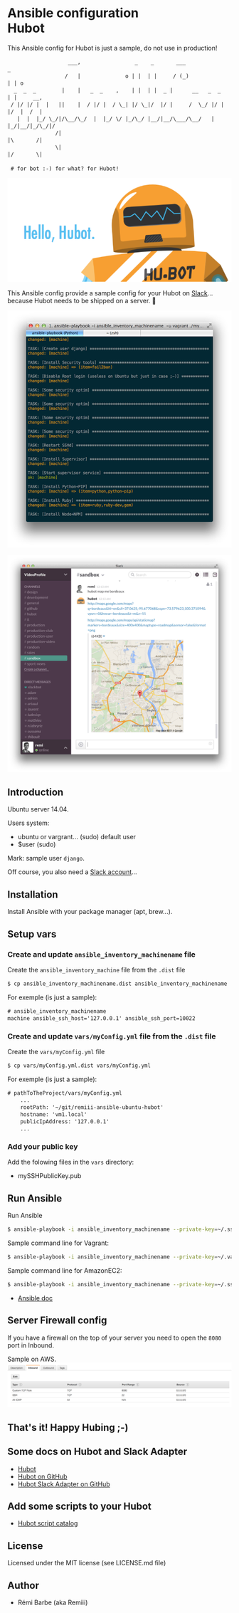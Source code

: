 # Ansible configuration<br>Hubot

This Ansible config for Hubot is just a sample, do not use in production!

```
                   ___,                 _    _       ___               _
                  /   |              o | |  | |     / (_)             | | o
  _  _  _        |    |   _  _    ,    | |  | |  _ |      __   _  _   | |     __,
 / |/ |/ |  |   ||    |  / |/ |  / \_| |/ \_|/  |/ |     /  \_/ |/ |  |/  |  /  |
   |  |  |_/ \_/|/\__/\_/  |  |_/ \/ |_/\_/ |__/|__/\___/\__/   |  |_/|__/|_/\_/|/
               /|                                                     |\       /|
               \|                                                     |/       \|

 # for bot :-) for what? for Hubot!

```

![Screen shot - Hubot](https://raw.githubusercontent.com/Remiii/remiii-ansible-ubuntu-hubot/master/_documentation/image/hubot-logo.png)<br>

This Ansible config provide a sample config for your Hubot on [Slack](https://slack.com)... because Hubot needs to be shipped on a server. :facepunch:

![Screen shot - Ansible](https://raw.githubusercontent.com/Remiii/remiii-ansible-ubuntu-hubot/master/_documentation/image/image1.png)<br>

![Screen shot - Slack](https://raw.githubusercontent.com/Remiii/remiii-ansible-ubuntu-hubot/master/_documentation/image/image2.png)<br>

## Introduction

Ubuntu server 14.04.

Users system:
- ubuntu or vargrant... (sudo) default user
- $user (sudo)

Mark: sample user `django`.

Off course, you also need a [Slack account](https://slack.com/signin)...

## Installation

Install Ansible with your package manager (apt, brew...).

## Setup vars


### Create and update `ansible_inventory_machinename` file

Create the `ansible_inventory_machine` file from the `.dist` file
```sh
$ cp ansible_inventory_machinename.dist ansible_inventory_machinename
```

For exemple (is just a sample):
```
# ansible_inventory_machinename
machine ansible_ssh_host='127.0.0.1' ansible_ssh_port=10022
```

### Create and update `vars/myConfig.yml` file from the `.dist` file

Create the `vars/myConfig.yml` file
```sh
$ cp vars/myConfig.yml.dist vars/myConfig.yml
```

For exemple (is just a sample):
```
# pathToTheProject/vars/myConfig.yml
    ...
    rootPath: '~/git/remiii-ansible-ubuntu-hubot'
    hostname: 'vm1.local'
    publicIpAddress: '127.0.0.1'
    ...
```

### Add your public key

Add the folowing files in the `vars` directory:

- mySSHPublicKey.pub



## Run Ansible

Run Ansible

```sh
$ ansible-playbook -i ansible_inventory_machinename --private-key=~/.ssh/myFuckingPrivateKey.pem -u yourDefaultUser ./myConfig.yml
```

Sample command line for Vagrant:

```sh
$ ansible-playbook -i ansible_inventory_machinename --private-key=~/.vagrant.d/insecure_private_key -u vagrant ./myConfig.yml
```

Sample command line for AmazonEC2:

```sh
$ ansible-playbook -i ansible_inventory_machinename --private-key=~/.ssh/my-private-key.pem -u ubuntu ./myConfig.yml
```

- [Ansible doc](http://docs.ansible.com/guide_vagrant.html#running-ansible-manually)

## Server Firewall config

If you have a firewall on the top of your server you need to open the `8080` port in Inbound.

Sample on AWS.
![Screen shot - AWS Security](https://raw.githubusercontent.com/Remiii/remiii-ansible-ubuntu-hubot/master/_documentation/image/aws-security-1.png)<br>



## That's it! Happy Hubing ;-)

## Some docs on Hubot and Slack Adapter

- [Hubot](https://hubot.github.com)
- [Hubot on GitHub](https://github.com/github/hubot)
- [Hubot Slack Adapter on GitHub](https://github.com/tinyspeck/hubot-slack)

## Add some scripts to your Hubot

- [Hubot script catalog](https://hubot-script-catalog.herokuapp.com)

## License

Licensed under the MIT license (see LICENSE.md file)

## Author

* Rémi Barbe (aka Remiii)


